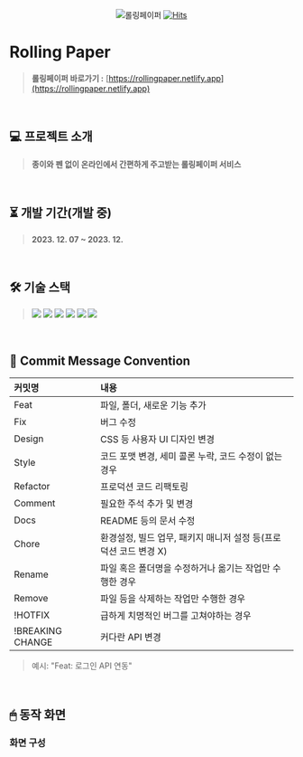 <div align="center">

![롤링페이퍼](https://github.com/depth-rolling-paper/Rolling-Paper-Client/assets/72345074/ed290810-c4f9-4603-8d86-294d52aa435f)
[![Hits](https://hits.seeyoufarm.com/api/count/incr/badge.svg?url=https%3A%2F%2Fgithub.com%2Fdepth-rolling-paper%2FRolling-Paper-Client&count_bg=%23DBCDAB&title_bg=%237B7465&icon=github.svg&icon_color=%23F9F5EB&title=Rolling+Paper&edge_flat=false)](https://hits.seeyoufarm.com)

</div>

# Rolling Paper
> **롤링페이퍼 바로가기 :** [https://rollingpaper.netlify.app](https://rollingpaper.netlify.app)
<br>

## 💻 프로젝트 소개
> **종이와 펜 없이 온라인에서 간편하게 주고받는 롤링페이퍼 서비스**
<br>

## ⏳ 개발 기간(개발 중)
> **2023. 12. 07 ~ 2023. 12.**
<br>

## 🛠 기술 스택
> <img src="https://img.shields.io/badge/Typescript-3178C6?style=flat-square&logo=Typescript&logoColor=white"/> <img src="https://img.shields.io/badge/React-61DAFB?style=flat-square&logo=React&logoColor=white"/> <img src="https://img.shields.io/badge/Styled Components-DB7093?style=flat-square&logo=styled-components&logoColor=white"/> <img src="https://img.shields.io/badge/Konva-0E83CD?style=flat-square&logo=Konva&logoColor=white"/> <img src="https://img.shields.io/badge/SockJS-2C5BB4?style=flat-square"/> <img src="https://img.shields.io/badge/StompJS-6DA252?style=flat-square"/>
<br>

## 📃 Commit Message Convention
|커밋명|내용|
|:------|:---|
|Feat|파일, 폴더, 새로운 기능 추가|
|Fix|버그 수정|
|Design|CSS 등 사용자 UI 디자인 변경|
|Style|코드 포맷 변경, 세미 콜론 누락, 코드 수정이 없는 경우|
|Refactor|프로덕션 코드 리팩토링|
|Comment|필요한 주석 추가 및 변경|
|Docs|README 등의 문서 수정|
|Chore|환경설정, 빌드 업무, 패키지 매니저 설정 등(프로덕션 코드 변경 X)|
|Rename|파일 혹은 폴더명을 수정하거나 옮기는 작업만 수행한 경우|
|Remove|파일 등을 삭제하는 작업만 수행한 경우|
|!HOTFIX|급하게 치명적인 버그를 고쳐야하는 경우|
|!BREAKING CHANGE| 커다란 API 변경|
> 예시: "Feat: 로그인 API 연동"
<br>

## 🖱 동작 화면
### 화면 구성

